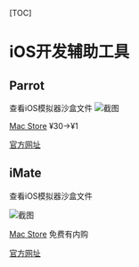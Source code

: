 [TOC]

# iOS开发辅助工具

## Parrot
查看iOS模拟器沙盒文件 
![截图](http://is1.mzstatic.com/image/thumb/Purple128/v4/09/7a/54/097a54cb-0d2e-3f1d-6f0a-9fc7d5148923/source/800x500bb.jpg "截图")

[Mac Store](https://itunes.apple.com/cn/app/parrot-development-assistant/id1213696021?l=en&mt=12) ¥30->¥1

[官方网址](https://codebit.co/parrot/)


## iMate
查看iOS模拟器沙盒文件

![截图](http://is3.mzstatic.com/image/thumb/Purple111/v4/9c/35/c1/9c35c15e-0e63-9dab-2c0b-92d0b21a9fbf/source/800x500bb.jpg "截图")

[Mac Store](https://itunes.apple.com/cn/app/imate/id1225021443?l=en&mt=12) 免费有内购

[官方网址](http://imate.playstone.org)

